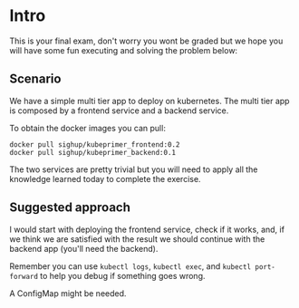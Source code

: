 # Intro

This is your final exam, don't worry you wont be graded but we hope you will have some fun executing and solving the problem below:

## Scenario

We have a simple multi tier app to deploy on kubernetes. The multi tier app is composed by a frontend service and a backend service.

To obtain the docker images you can pull:

```
docker pull sighup/kubeprimer_frontend:0.2
docker pull sighup/kubeprimer_backend:0.1
```

The two services are pretty trivial but you will need to apply all the knowledge learned today to complete the exercise.

## Suggested approach

I would start with deploying the frontend service, check if it works, and, if we think we are satisfied with the result we should continue with the backend app (you'll need the backend).

Remember you can use  `kubectl logs`, `kubectl exec`, and `kubectl port-forward` to help you debug if something goes wrong.

A ConfigMap might be needed.
